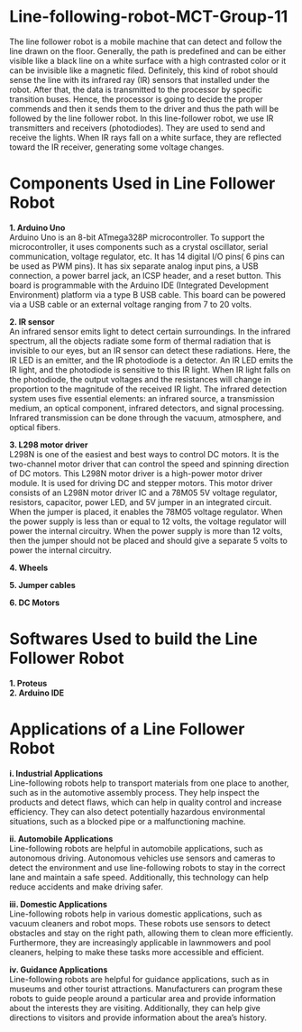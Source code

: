 # Line-following-robot-MCT-Group-11
The line follower robot is a mobile machine that can detect and follow the line drawn on the floor. Generally, the path is predefined and can be either visible like a black line on a white surface with a high contrasted color or it can be invisible like a magnetic filed. Definitely, this kind of robot should sense the line with its infrared ray (IR) sensors that installed under the robot. After that, the data is transmitted to the processor by specific transition buses. Hence, the processor is going to decide the proper commends and then it sends them to the driver and thus the path will be followed by the line follower robot. In this line-follower robot, we use IR transmitters and receivers (photodiodes). They are used to send and receive the lights. When IR rays fall on a white surface, they are reflected toward the IR receiver, generating some voltage changes.

# **Components Used in Line Follower Robot**                                                                                                                                                                           
**1. Arduino Uno**  
Arduino Uno is an 8-bit ATmega328P microcontroller. To support the microcontroller, it uses components such as a crystal oscillator, serial communication, voltage regulator, etc. It has 14 digital I/O pins( 6 pins can be used as PWM pins). It has six separate analog input pins, a USB connection, a power barrel jack, an ICSP header, and a reset button. This board is programmable with the Arduino IDE (Integrated Development Environment) platform via a type B USB cable. This board can be powered via a USB cable or an external voltage ranging from 7 to 20 volts.

**2. IR sensor**       
An infrared sensor emits light to detect certain surroundings. In the infrared spectrum, all the objects radiate some form of thermal radiation that is invisible to our eyes, but an IR sensor can detect these radiations.
Here, the IR LED is an emitter, and the IR photodiode is a detector. An IR LED emits the IR light, and the photodiode is sensitive to this IR light. When IR light falls on the photodiode, the output voltages and the resistances will change in proportion to the magnitude of the received IR light. The infrared detection system uses five essential elements: an infrared source, a transmission medium, an optical component, infrared detectors, and signal processing. Infrared transmission can be done through the vacuum, atmosphere, and optical fibers. 

**3. L298 motor driver**           
L298N is one of the easiest and best ways to control DC motors. It is the two-channel motor driver that can control the speed and spinning direction of DC motors.
This L298N motor driver is a high-power motor driver module. It is used for driving DC and stepper motors. This motor driver consists of an L298N motor driver IC and a 78M05 5V voltage regulator, resistors, capacitor, power LED, and 5V jumper in an integrated circuit. When the jumper is placed, it enables the 78M05 voltage regulator. When the power supply is less than or equal to 12 volts, the voltage regulator will power the internal circuitry. When the power supply is more than 12 volts, then the jumper should not be placed and should give a separate 5 volts to power the internal circuitry.

**4. Wheels**

**5. Jumper cables**      

**6. DC Motors**

# **Softwares Used to build the Line Follower Robot** 
**1. Proteus**           
**2. Arduino IDE**

# **Applications of a Line Follower Robot**
**i. Industrial Applications**      
Line-following robots help to transport materials from one place to another, such as in the automotive assembly process. They help inspect the products and detect flaws, which can help in quality control and increase efficiency. They can also detect potentially hazardous environmental situations, such as a blocked pipe or a malfunctioning machine.

**ii. Automobile Applications**      
Line-following robots are helpful in automobile applications, such as autonomous driving. Autonomous vehicles use sensors and cameras to detect the environment and use line-following robots to stay in the correct lane and maintain a safe speed. Additionally, this technology can help reduce accidents and make driving safer.

**iii. Domestic Applications**      
Line-following robots help in various domestic applications, such as vacuum cleaners and robot mops. These robots use sensors to detect obstacles and stay on the right path, allowing them to clean more efficiently. Furthermore, they are increasingly applicable in lawnmowers and pool cleaners, helping to make these tasks more accessible and efficient.

**iv. Guidance Applications**      
Line-following robots are helpful for guidance applications, such as in museums and other tourist attractions. Manufacturers can program these robots to guide people around a particular area and provide information about the interests they are visiting. Additionally, they can help give directions to visitors and provide information about the area’s history.

